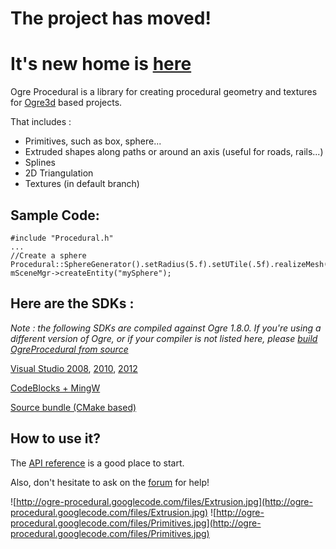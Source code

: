 # The project has moved! #

# It's new home is [here](https://bitbucket.org/transporter/ogre-procedural) #







Ogre Procedural is a library for creating procedural geometry and textures for [Ogre3d](http://www.ogre3d.org) based projects.

That includes :
  * Primitives, such as box, sphere...
  * Extruded shapes along paths or around an axis (useful for roads, rails...)
  * Splines
  * 2D Triangulation
  * Textures (in default branch)

## Sample Code: ##
```
#include "Procedural.h"
...
//Create a sphere
Procedural::SphereGenerator().setRadius(5.f).setUTile(.5f).realizeMesh("mySphere");
mSceneMgr->createEntity("mySphere");
```

## Here are the SDKs : ##

_Note : the following SDKs are compiled against Ogre 1.8.0.
If you're using a different version of Ogre, or if your compiler is not listed here, please [build OgreProcedural from source](http://code.google.com/p/ogre-procedural/wiki/HowtoBuild)_

[Visual Studio 2008](http://ogre-procedural.googlecode.com/files/OgreProceduralSDK_vs9_v0.2.7z), [2010](http://ogre-procedural.googlecode.com/files/OgreProceduralSDK_vs10_v0.2.7z), [2012](http://ogre-procedural.googlecode.com/files/OgreProceduralSDK_vs11_v0.2.7z)

[CodeBlocks + MingW](http://ogre-procedural.googlecode.com/files/OgreProceduralSDK_MingW_v0.2.7z)

[Source bundle (CMake based)](http://ogre-procedural.googlecode.com/files/OgreProcedural_0.2_Source.7z)

## How to use it? ##
The [API reference](http://docs.ogreprocedural.org) is a good place to start.

Also, don't hesitate to ask on the [forum](http://www.ogre3d.org/addonforums/viewforum.php?f=33) for help!

![http://ogre-procedural.googlecode.com/files/Extrusion.jpg](http://ogre-procedural.googlecode.com/files/Extrusion.jpg)
![http://ogre-procedural.googlecode.com/files/Primitives.jpg](http://ogre-procedural.googlecode.com/files/Primitives.jpg)